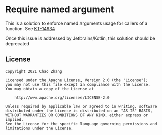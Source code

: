 # Require named argument

This is a solution to enforce named arguments usage for callers of a function.
See [KT-14934](https://youtrack.jetbrains.com/issue/KT-14934)

Once this issue is addressed by Jetbrains/Kotlin, this solution should be deprecated

## License
```
Copyright 2021 Chao Zhang

Licensed under the Apache License, Version 2.0 (the "License");
you may not use this file except in compliance with the License.
You may obtain a copy of the License at

    http://www.apache.org/licenses/LICENSE-2.0

Unless required by applicable law or agreed to in writing, software
distributed under the License is distributed on an "AS IS" BASIS,
WITHOUT WARRANTIES OR CONDITIONS OF ANY KIND, either express or implied.
See the License for the specific language governing permissions and
limitations under the License.
```
